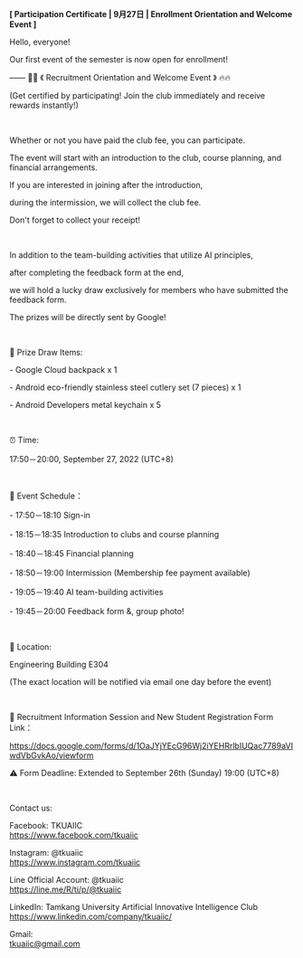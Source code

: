 **[ Participation Certificate | 9月27日 | Enrollment Orientation and Welcome Event ]**

Hello, everyone!

Our first event of the semester is now open for enrollment!

—— 🍬🍬 《 Recruitment Orientation and Welcome Event 》 🔥🔥

(Get certified by participating! Join the club immediately and receive rewards instantly!)

&nbsp;

Whether or not you have paid the club fee, you can participate.

The event will start with an introduction to the club, course planning, and financial arrangements.

If you are interested in joining after the introduction,

during the intermission, we will collect the club fee.

Don't forget to collect your receipt!

&nbsp;

In addition to the team-building activities that utilize AI principles,

after completing the feedback form at the end,

we will hold a lucky draw exclusively for members who have submitted the feedback form.

The prizes will be directly sent by Google!

&nbsp;

🎁 Prize Draw Items:

\- Google Cloud  backpack x 1

\- Android eco-friendly stainless steel cutlery set (7 pieces) x 1

\- Android Developers metal keychain x 5

&nbsp;

⏰ Time:

17:50－20:00, September 27, 2022 (UTC+8)

&nbsp;

🧾 Event Schedule：

\- 17:50－18:10 Sign-in

\- 18:15－18:35  Introduction to clubs and course planning

\- 18:40－18:45 Financial planning

\- 18:50－19:00 Intermission (Membership fee payment available)

\- 19:05－19:40 AI team-building activities

\- 19:45－20:00 Feedback form &, group photo!

&nbsp;

📍 Location:

Engineering Building E304

(The exact location will be notified via email one day before the event)

&nbsp;

🔗 Recruitment Information Session and New Student Registration Form Link：

https://docs.google.com/forms/d/1OaJYjYEcG96Wj2iYEHRrlbIUQac7789aVIwdVbGvkAo/viewform

⚠️ Form Deadline: Extended to September 26th (Sunday) 19:00 (UTC+8)

&nbsp;

Contact us:

Facebook: TKUAIIC <br />https://www.facebook.com/tkuaiic

Instagram: @tkuaiic <br />https://www.instagram.com/tkuaiic

Line Official Account: @tkuaiic <br />https://line.me/R/ti/p/@tkuaiic

LinkedIn: Tamkang University Artificial Innovative Intelligence Club <br />https://www.linkedin.com/company/tkuaiic/

Gmail: <br />tkuaiic@gmail.com
